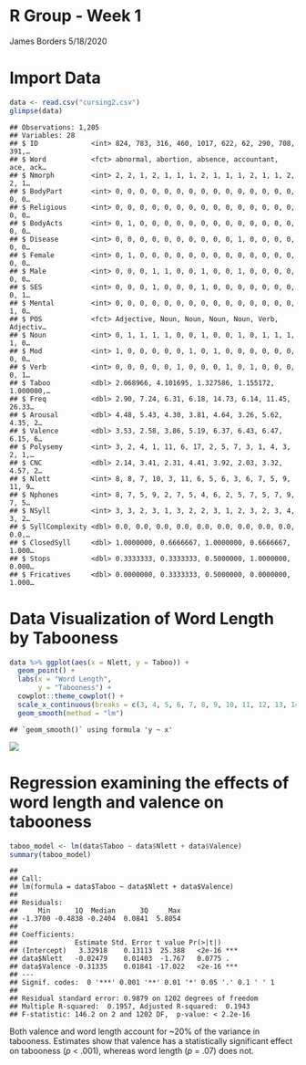R Group - Week 1
================
James Borders
5/18/2020

# Import Data

``` r
data <- read.csv("cursing2.csv")
glimpse(data)
```

    ## Observations: 1,205
    ## Variables: 28
    ## $ ID             <int> 824, 783, 316, 460, 1017, 622, 62, 290, 708, 391,…
    ## $ Word           <fct> abnormal, abortion, absence, accountant, ace, ack…
    ## $ Nmorph         <int> 2, 2, 1, 2, 1, 1, 1, 2, 1, 1, 1, 2, 1, 1, 2, 2, 1…
    ## $ BodyPart       <int> 0, 0, 0, 0, 0, 0, 0, 0, 0, 0, 0, 0, 0, 0, 0, 0, 0…
    ## $ Religious      <int> 0, 0, 0, 0, 0, 0, 0, 0, 0, 0, 0, 0, 0, 0, 0, 0, 0…
    ## $ BodyActs       <int> 0, 1, 0, 0, 0, 0, 0, 0, 0, 0, 0, 0, 0, 0, 0, 0, 0…
    ## $ Disease        <int> 0, 0, 0, 0, 0, 0, 0, 0, 0, 0, 1, 0, 0, 0, 0, 0, 0…
    ## $ Female         <int> 0, 1, 0, 0, 0, 0, 0, 0, 0, 0, 0, 0, 0, 0, 0, 0, 0…
    ## $ Male           <int> 0, 0, 0, 1, 1, 0, 0, 1, 0, 0, 1, 0, 0, 0, 0, 0, 0…
    ## $ SES            <int> 0, 0, 0, 1, 0, 0, 0, 1, 0, 0, 0, 0, 0, 0, 0, 0, 1…
    ## $ Mental         <int> 0, 0, 0, 0, 0, 0, 0, 0, 0, 0, 0, 0, 0, 0, 0, 1, 0…
    ## $ POS            <fct> Adjective, Noun, Noun, Noun, Noun, Verb, Adjectiv…
    ## $ Noun           <int> 0, 1, 1, 1, 1, 0, 0, 1, 0, 0, 1, 0, 1, 1, 1, 1, 0…
    ## $ Mod            <int> 1, 0, 0, 0, 0, 0, 1, 0, 1, 0, 0, 0, 0, 0, 0, 0, 0…
    ## $ Verb           <int> 0, 0, 0, 0, 0, 1, 0, 0, 0, 1, 0, 1, 0, 0, 0, 0, 1…
    ## $ Taboo          <dbl> 2.068966, 4.101695, 1.327586, 1.155172, 1.000000,…
    ## $ Freq           <dbl> 2.90, 7.24, 6.31, 6.18, 14.73, 6.14, 11.45, 26.33…
    ## $ Arousal        <dbl> 4.48, 5.43, 4.30, 3.81, 4.64, 3.26, 5.62, 4.35, 2…
    ## $ Valence        <dbl> 3.53, 2.58, 3.86, 5.19, 6.37, 6.43, 6.47, 6.15, 6…
    ## $ Polysemy       <int> 3, 2, 4, 1, 11, 6, 17, 2, 5, 7, 3, 1, 4, 3, 2, 1,…
    ## $ CNC            <dbl> 2.14, 3.41, 2.31, 4.41, 3.92, 2.03, 3.32, 4.57, 2…
    ## $ Nlett          <int> 8, 8, 7, 10, 3, 11, 6, 5, 6, 3, 6, 7, 5, 9, 11, 9…
    ## $ Nphones        <int> 8, 7, 5, 9, 2, 7, 5, 4, 6, 2, 5, 7, 5, 7, 9, 7, 5…
    ## $ NSyll          <int> 3, 3, 2, 3, 1, 3, 2, 2, 3, 1, 2, 3, 2, 3, 4, 3, 2…
    ## $ SyllComplexity <dbl> 0.0, 0.0, 0.0, 0.0, 0.0, 0.0, 0.0, 0.0, 0.0, 0.0,…
    ## $ ClosedSyll     <dbl> 1.0000000, 0.6666667, 1.0000000, 0.6666667, 1.000…
    ## $ Stops          <dbl> 0.3333333, 0.3333333, 0.5000000, 1.0000000, 0.000…
    ## $ Fricatives     <dbl> 0.0000000, 0.3333333, 0.5000000, 0.0000000, 1.000…

# Data Visualization of Word Length by Tabooness

``` r
data %>% ggplot(aes(x = Nlett, y = Taboo)) +
  geom_point() +
  labs(x = "Word Length",
       y = "Tabooness") +
  cowplot::theme_cowplot() +
  scale_x_continuous(breaks = c(3, 4, 5, 6, 7, 8, 9, 10, 11, 12, 13, 14)) +
  geom_smooth(method = "lm")
```

    ## `geom_smooth()` using formula 'y ~ x'

![](Week1_Assignment_files/figure-gfm/unnamed-chunk-3-1.png)<!-- -->

# Regression examining the effects of word length and valence on tabooness

``` r
taboo_model <- lm(data$Taboo ~ data$Nlett + data$Valence)
summary(taboo_model)
```

    ## 
    ## Call:
    ## lm(formula = data$Taboo ~ data$Nlett + data$Valence)
    ## 
    ## Residuals:
    ##     Min      1Q  Median      3Q     Max 
    ## -1.3700 -0.4838 -0.2404  0.0841  5.8054 
    ## 
    ## Coefficients:
    ##              Estimate Std. Error t value Pr(>|t|)    
    ## (Intercept)   3.32918    0.13113  25.388   <2e-16 ***
    ## data$Nlett   -0.02479    0.01403  -1.767   0.0775 .  
    ## data$Valence -0.31335    0.01841 -17.022   <2e-16 ***
    ## ---
    ## Signif. codes:  0 '***' 0.001 '**' 0.01 '*' 0.05 '.' 0.1 ' ' 1
    ## 
    ## Residual standard error: 0.9879 on 1202 degrees of freedom
    ## Multiple R-squared:  0.1957, Adjusted R-squared:  0.1943 
    ## F-statistic: 146.2 on 2 and 1202 DF,  p-value: < 2.2e-16

Both valence and word length account for ~20% of the variance in
tabooness. Estimates show that valence has a statistically significant
effect on tabooness (*p* \< .001), whereas word length (*p* = .07) does
not.
